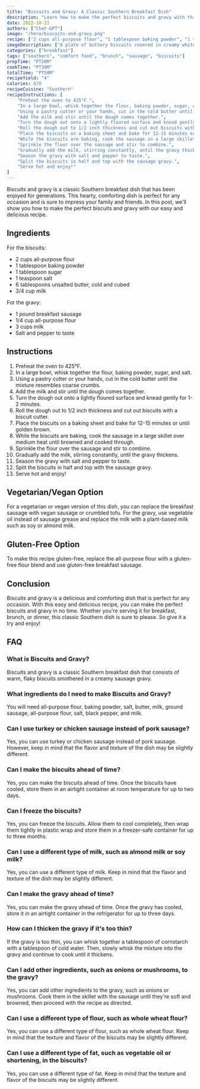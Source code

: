```yaml
---
title: "Biscuits and Gravy: A Classic Southern Breakfast Dish"
description: "Learn how to make the perfect biscuits and gravy with this easy and delicious recipe. This classic Southern breakfast dish is perfect for any occasion!"
date: 2022-10-21
authors: ["Chat-GPT"]
image: "/hero/biscuits-and-gravy.png"
recipe: ["2 cups all-purpose flour", "1 tablespoon baking powder", "1 tablespoon sugar", "1 teaspoon salt", "6 tablespoons unsalted butter, cold and cubed", "3/4 cup milk", "1 pound breakfast sausage", "1/4 cup all-purpose flour", "3 cups milk", "Salt and pepper to taste"]
imageDescription: ["A plate of buttery biscuits covered in creamy white gravy with chunks of sausage"]
categories: ["breakfast"]
tags: ["southern", "comfort food", "brunch", "sausage", "biscuits"]
prepTime: "PT20M"
cookTime: "PT30M"
totalTime: "PT50M"
recipeYield: "4"
calories: 670
recipeCuisine: "Southern"
recipeInstructions: [
    "Preheat the oven to 425°F.",
    "In a large bowl, whisk together the flour, baking powder, sugar, and salt.",
    "Using a pastry cutter or your hands, cut in the cold butter until the mixture resembles coarse crumbs.",
    "Add the milk and stir until the dough comes together.",
    "Turn the dough out onto a lightly floured surface and knead gently for 1-2 minutes.",
    "Roll the dough out to 1/2 inch thickness and cut out biscuits with a biscuit cutter.",
    "Place the biscuits on a baking sheet and bake for 12-15 minutes or until golden brown.",
    "While the biscuits are baking, cook the sausage in a large skillet over medium heat until browned and cooked through.",
    "Sprinkle the flour over the sausage and stir to combine.",
    "Gradually add the milk, stirring constantly, until the gravy thickens.",
    "Season the gravy with salt and pepper to taste.",
    "Split the biscuits in half and top with the sausage gravy.",
    "Serve hot and enjoy!"
]
---
```


Biscuits and gravy is a classic Southern breakfast dish that has been enjoyed for generations. This hearty, comforting dish is perfect for any occasion and is sure to impress your family and friends. In this post, we'll show you how to make the perfect biscuits and gravy with our easy and delicious recipe.

## Ingredients

For the biscuits:
- 2 cups all-purpose flour
- 1 tablespoon baking powder
- 1 tablespoon sugar
- 1 teaspoon salt
- 6 tablespoons unsalted butter, cold and cubed
- 3/4 cup milk

For the gravy:
- 1 pound breakfast sausage
- 1/4 cup all-purpose flour
- 3 cups milk
- Salt and pepper to taste

## Instructions

1. Preheat the oven to 425°F.
2. In a large bowl, whisk together the flour, baking powder, sugar, and salt.
3. Using a pastry cutter or your hands, cut in the cold butter until the mixture resembles coarse crumbs.
4. Add the milk and stir until the dough comes together.
5. Turn the dough out onto a lightly floured surface and knead gently for 1-2 minutes.
6. Roll the dough out to 1/2 inch thickness and cut out biscuits with a biscuit cutter.
7. Place the biscuits on a baking sheet and bake for 12-15 minutes or until golden brown.
8. While the biscuits are baking, cook the sausage in a large skillet over medium heat until browned and cooked through.
9. Sprinkle the flour over the sausage and stir to combine.
10. Gradually add the milk, stirring constantly, until the gravy thickens.
11. Season the gravy with salt and pepper to taste.
12. Split the biscuits in half and top with the sausage gravy.
13. Serve hot and enjoy!

## Vegetarian/Vegan Option

For a vegetarian or vegan version of this dish, you can replace the breakfast sausage with vegan sausage or crumbled tofu. For the gravy, use vegetable oil instead of sausage grease and replace the milk with a plant-based milk such as soy or almond milk. 

## Gluten-Free Option

To make this recipe gluten-free, replace the all-purpose flour with a gluten-free flour blend and use gluten-free breakfast sausage.

## Conclusion

Biscuits and gravy is a delicious and comforting dish that is perfect for any occasion. With this easy and delicious recipe, you can make the perfect biscuits and gravy in no time. Whether you're serving it for breakfast, brunch, or dinner, this classic Southern dish is sure to please. So give it a try and enjoy!

## FAQ

### What is Biscuits and Gravy?

Biscuits and gravy is a classic Southern breakfast dish that consists of warm, flaky biscuits smothered in a creamy sausage gravy.

### What ingredients do I need to make Biscuits and Gravy?

You will need all-purpose flour, baking powder, salt, butter, milk, ground sausage, all-purpose flour, salt, black pepper, and milk.

### Can I use turkey or chicken sausage instead of pork sausage?

Yes, you can use turkey or chicken sausage instead of pork sausage. However, keep in mind that the flavor and texture of the dish may be slightly different.

### Can I make the biscuits ahead of time?

Yes, you can make the biscuits ahead of time. Once the biscuits have cooled, store them in an airtight container at room temperature for up to two days.

### Can I freeze the biscuits?

Yes, you can freeze the biscuits. Allow them to cool completely, then wrap them tightly in plastic wrap and store them in a freezer-safe container for up to three months.

### Can I use a different type of milk, such as almond milk or soy milk?

Yes, you can use a different type of milk. Keep in mind that the flavor and texture of the dish may be slightly different.

### Can I make the gravy ahead of time?

Yes, you can make the gravy ahead of time. Once the gravy has cooled, store it in an airtight container in the refrigerator for up to three days.

### How can I thicken the gravy if it's too thin?

If the gravy is too thin, you can whisk together a tablespoon of cornstarch with a tablespoon of cold water. Then, slowly whisk the mixture into the gravy and continue to cook until it thickens.

### Can I add other ingredients, such as onions or mushrooms, to the gravy?

Yes, you can add other ingredients to the gravy, such as onions or mushrooms. Cook them in the skillet with the sausage until they're soft and browned, then proceed with the recipe as directed.

### Can I use a different type of flour, such as whole wheat flour?

Yes, you can use a different type of flour, such as whole wheat flour. Keep in mind that the texture and flavor of the biscuits may be slightly different.

### Can I use a different type of fat, such as vegetable oil or shortening, in the biscuits?

Yes, you can use a different type of fat. Keep in mind that the texture and flavor of the biscuits may be slightly different.